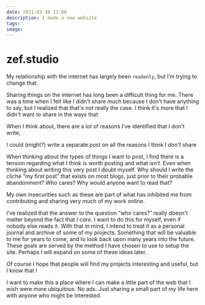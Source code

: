 ```yaml
---
date: 2021-03-30 12:00
description: I made a new website
tags:
image:
---
```


# zef.studio

My relationship with the internet has largely been `readonly`, but I’m trying to
change that.

Sharing things on the internet has long been a difficult thing for me. There was
a time when I felt like I didn't share much because I don't have anything to
say, but I realized that that's not really the case. I think it's more that I
didn't want to share in the ways that

When I think about, there are a lot of reasons I've identified that I don't
write,

I could (might?) write a separate post on all the reasons I think I _don't_
share


When thinking about the types of things I want to post, I find there is a
tension regarding what I think is worth posting and what isn’t. Even when
thinking about writing this very post I doubt myself. Why should I write the
cliche “my first post” that exists on most blogs, just prior to their probable
abandonment? Who cares? Why would anyone want to read that?

My own insecurities such as these are part of what has inhibited me from
contributing and sharing very much of my work online.

I’ve realized that the answer to the question “who cares?” really doesn't
matter beyond the fact that _I care_. I want to do this for myself, even if
nobody else reads it. With that in mind, I intend to treat it as a personal
journal and archive of some of my projects. Something that will be valuable to
me for years to come, and to look back upon many years into the future. These
goals are served by the method I have chosen to use to setup the site. Perhaps
I will expand on some of these ideas later.

Of course I hope that people will find my projects interesting and useful, but I
know that I

I want to make this a place where I can make a little part of the web that I
wish were more ubiquitous. No ads. Just sharing a small part of my life here
with anyone who might be interested.

